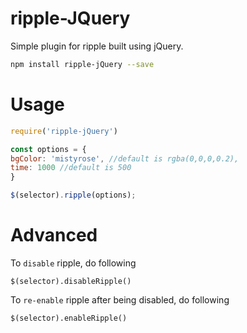 # ripple-JQuery

Simple plugin for ripple built using jQuery.

```bash
npm install ripple-jQuery --save
```

# Usage

```js
require('ripple-jQuery')

const options = {
bgColor: 'mistyrose', //default is rgba(0,0,0,0.2),
time: 1000 //default is 500
}

$(selector).ripple(options);
```

# Advanced

To `disable` ripple, do following

`$(selector).disableRipple()`

To `re-enable` ripple after being disabled, do following

`$(selector).enableRipple()`